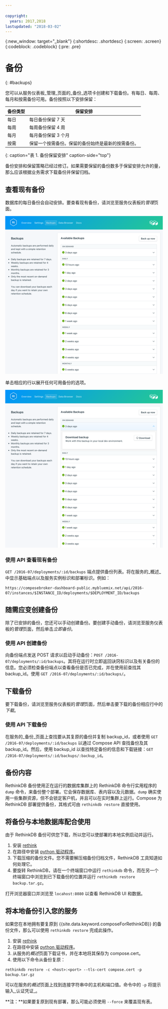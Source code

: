 ```yaml
---

copyright:
  years: 2017,2018
lastupdated: "2018-03-02"
---
```


{:new_window: target="_blank"}
{:shortdesc: .shortdesc}
{:screen: .screen}
{:codeblock: .codeblock}
{:pre: .pre}

# 备份
{: #backups}

您可以从服务仪表板_管理_页面的_备份_选项卡创建和下载备份。有每日、每周、每月和按需备份可用。备份按照以下安排保留：

备份类型|保留安排
----------|-----------
每日|每日备份保留 7 天
每周|每周备份保留 4 周
每月|每月备份保留 3 个月
按需|保留一个按需备份。保留的备份始终是最新的按需备份。
{: caption="表 1. 备份保留安排" caption-side="top"}

备份安排和保留策略已经过修订。如果需要保留的备份数多于保留安排允许的量，那么应该根据业务需求下载备份并保留归档。

## 查看现有备份

数据库的每日备份会自动安排。要查看现有备份，请浏览至服务仪表板的*管理*页面。 

  ![备份](./images/rethink-backups-show.png "服务仪表板中备份的列表")

单击相应的行以展开任何可用备份的选项。

  ![备份选项](./images/rethink-backups-options.png "备份选项") 

### 使用 API 查看现有备份

`GET /2016-07/deployments/:id/backups` 端点提供备份列表。将在服务的_概述_中显示基础端点以及服务实例标识和部署标识。例如： 
``` 
https://composebroker-dashboard-public.mybluemix.net/api/2016-07/instances/$INSTANCE_ID/deployments/$DEPLOYMENT_ID/backups
```  

## 随需应变创建备份

除了已安排的备份，您还可以手动创建备份。要创建手动备份，请浏览至服务仪表板的*管理*页面，然后单击*立即备份*。

### 使用 API 创建备份

向备份端点发送 POST 请求以启动手动备份：`POST /2016-07/deployments/:id/backups`。其将在运行时立即返回诀窍标识以及有关备份的信息。您必须检查备份端点以查看备份是否已完成，并在使用前查找其 backup_id。使用 `GET /2016-07/deployments/:id/backups/`。

## 下载备份

要下载备份，请浏览至服务仪表板的*管理*页面，然后单击要下载的备份相应行中的*下载*。

### 使用 API 下载备份

在服务的_备份_页面上查找要从其复原的备份并复制 backup_id，或者使用 `GET /2016-07/deployments/:id/backups` 以通过 Compose API 查找备份及其 backup_id。然后，使用 backup_id 以查找特定备份的信息和下载链接：`GET /2016-07/deployments/:id/backups/:backup_id`。

## 备份内容

RethinkDB 备份使用正在运行的数据库集群上的 RethinkDB 命令行实用程序的 `dump` 命令，来备份整个部署。它会保存数据库、表内容以及元数据。`dump` 确实使用一些集群资源，但不会锁定客户机，并且可以在实时集群上运行。Compose 为 RethinkDB 部署提供备份，其格式可由 `rethinkdb restore` 直接使用。

## 将备份与本地数据库配合使用

由于 RethinkDB 备份可供您下载，所以您可以使部署的本地实例启动并运行。

1. 安装 [rethink](https://www.rethinkdb.com/docs/install/)
2. 在路径中安装 [python 驱动程序](https://www.rethinkdb.com/docs/install-drivers/python/)。
3. 下载压缩的备份文件。您不需要解压缩备份归档文件，RethinkDB 工具知道如何处理它。
4. 要旋转 RethinkDB，请在一个终端窗口中运行 `rethinkdb` 命令，而在另一个终端窗口中浏览到已下载备份的位置并运行 `rethinkdb restore backup.tar.gz`。

打开浏览器窗口并浏览至 `locahost:8080` 以查看 RethinkDB UI 和数据。

## 将本地备份引入您的服务

如果您在本地拥有要复原到 {{site.data.keyword.composeForRethinkDB}} 的备份文件，那么可以使用 `rethinkdb restore` 完成此操作。

1. 安装 [rethink](https://www.rethinkdb.com/docs/install/)
2. 在路径中安装 [python 驱动程序](https://www.rethinkdb.com/docs/install-drivers/python/)。
3. 从服务的*概述*页面下载证书，并在本地将其保存为 compose.cert。
4. 使用以下命令从备份复原：

  ```
  rethinkdb restore -c <host>:<port> --tls-cert compose.cert -p backup.tar.gz
  ```

可以在服务的*概述*页面上找到连接字符串中的主机和端口值。命令中的 `-p` 将提示输入_认证凭证_。

**注：**如果要复原到现有部署，那么可能必须使用 `--force` 来覆盖现有表。
